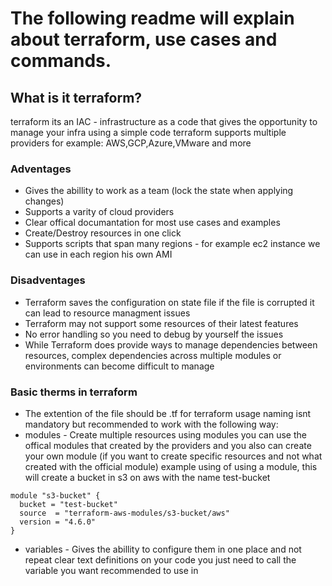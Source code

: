 # The following readme will explain about terraform, use cases and commands.
## What is it terraform?
 terraform its an IAC - infrastructure as a code that gives the opportunity to manage your infra using a simple code
 terraform supports multiple providers for example: AWS,GCP,Azure,VMware and more
### Adventages
- Gives the abillity to work as a team (lock the state when applying changes)
- Supports a varity of cloud providers
- Clear offical documantation for most use cases and examples
- Create/Destroy resources in one click
- Supports scripts that span many regions - for example ec2 instance we can use in each region his own AMI

### Disadventages
- Terraform saves the configuration on state file if the file is corrupted it can lead to resource managment issues
- Terraform may not support some resources of their latest features
- No error handling so you need to debug by yourself the issues
- While Terraform does provide ways to manage dependencies between resources, complex dependencies across multiple modules or       environments can become difficult to manage

### Basic therms in terraform
- The extention of the file should be .tf for terraform usage  naming isnt mandatory but recommended to work with the following way: 
- modules - Create multiple resources using modules you can use the offical modules that created by the providers and you also can create your own module (if you want to create specific resources and not what created with the official module) 
example using of using a module, this will create a bucket in s3 on aws with the name test-bucket
```
module "s3-bucket" {
  bucket = "test-bucket"
  source  = "terraform-aws-modules/s3-bucket/aws"
  version = "4.6.0"
}
```
- variables - Gives the abillity to configure them in one place and not repeat clear text definitions on your code you just need to call the variable you want recommended to use in 
